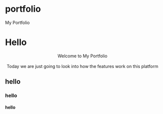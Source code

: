 # portfolio
My Portfolio

<h1>Hello</h1>
<p align="center">Welcome to My Portfolio
<br>
<br>
  Today we are just going to look into how the features work on this platform
</p>
<h2>hello</h2>
<h3>hello</h3>
<h4>hello</h4>
